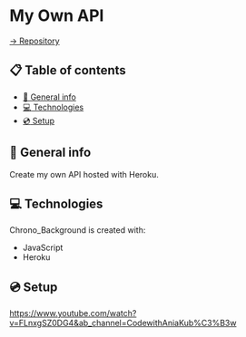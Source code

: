 # My Own API

[-> Repository](https://github.com/SimonDuperray/we_OwnApi)

## :clipboard: Table of contents
* [ :page_facing_up: General info](#general-info)
* [ :computer: Technologies](#Technologies)
* [ :cd: Setup](#Setup)

## :page_facing_up: General info
Create my own API hosted with Heroku.
	
## :computer: Technologies
Chrono_Background is created with:
* JavaScript
* Heroku

## :cd: Setup
https://www.youtube.com/watch?v=FLnxgSZ0DG4&ab_channel=CodewithAniaKub%C3%B3w
